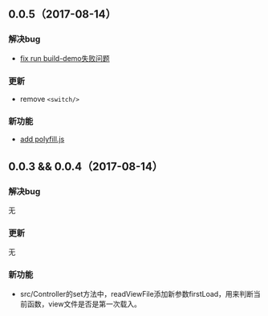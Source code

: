 ## 0.0.5（2017-08-14）

### 解决bug

- [fix run build-demo失败问题](https://github.com/dog-days/react-router-controller/commit/0c5e9ba883bd29a5c42c1fc6f7ac6942c508a538)

### 更新

- remove `<switch/>` 

### 新功能

- [add polyfill.js](https://github.com/dog-days/react-router-controller/commit/5918a57c4a09df187297ecb5f8f8fdc75b7640e7)

## 0.0.3 && 0.0.4（2017-08-14）

### 解决bug

无

### 更新

无

### 新功能

- src/Controller的set方法中，readViewFile添加新参数firstLoad，用来判断当前函数，view文件是否是第一次载入。

